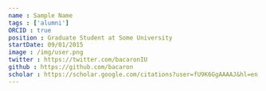 ```yaml
---
name : Sample Name
tags : ['alumni']
ORCID : true
position : Graduate Student at Some University
startDate: 09/01/2015
image : /img/user.png
twitter : https://twitter.com/bacaronIU
github : https://github.com/bacaron
scholar : https://scholar.google.com/citations?user=fU9K6GgAAAAJ&hl=en
---
```

